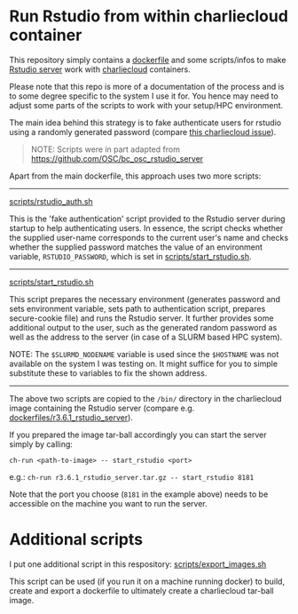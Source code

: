 # Run Rstudio from within charliecloud container

This repository simply contains a [dockerfile](https://docs.docker.com/engine/reference/builder/) and some scripts/infos to make [Rstudio server](https://rstudio.com/products/rstudio/) work with [charliecloud](https://github.com/hpc/charliecloud) containers.

Please note that this repo is more of a documentation of the process and is to some degree specific to the system I use it for.
You hence may need to adjust some parts of the scripts to work with your setup/HPC environment.

The main idea behind this strategy is to fake authenticate users for rstudio using a randomly generated password (compare [this charliecloud issue](https://github.com/hpc/charliecloud/issues/569)).

> NOTE: Scripts were in part adapted from https://github.com/OSC/bc_osc_rstudio_server

Apart from the main dockerfile, this approach uses two more scripts:

---------
[scripts/rstudio_auth.sh](scripts/rstudio_auth.sh)

This is the 'fake authentication' script provided to the Rstudio server during startup to help authenticating users.
In essence, the script checks whether the supplied user-name corresponds to the current user's name and checks whether the supplied password matches the value of an environment variable, `RSTUDIO_PASSWORD`, which is set in [scripts/start_rstudio.sh](scripts/start_rstudio.sh).

---------
[scripts/start_rstudio.sh](scripts/start_rstudio.sh)

This script prepares the necessary environment (generates password and sets environment variable, sets path to authentication script, prepares secure-cookie file) and runs the Rstudio server. It further provides some additional output to the user, such as the generated random password as well as the address to the server (in case of a SLURM based HPC system).

NOTE: The `$SLURMD_NODENAME` variable is used since the `$HOSTNAME` was not available on the system I was testing on. It might suffice for you to simple substitute these to variables to fix the shown address.

---------

The above two scripts are copied to the `/bin/` directory in the charliecloud image containing the Rstudio server (compare e.g. [dockerfiles/r3.6.1_rstudio_server](dockerfiles/r3.6.1_rstudio_server)).

If you prepared the image tar-ball accordingly you can start the server simply by calling:

`ch-run <path-to-image> -- start_rstudio <port>`

e.g.: `ch-run r3.6.1_rstudio_server.tar.gz -- start_rstudio 8181`

Note that the port you choose (`8181` in the example above) needs to be accessible on the machine you want to run the server.


# Additional scripts

I put one additional script in this respository: [scripts/export_images.sh](scripts/export_image.sh)

This script can be used (if you run it on a machine running docker) to build, create and export a dockerfile to ultimately create a charliecloud tar-ball image.
